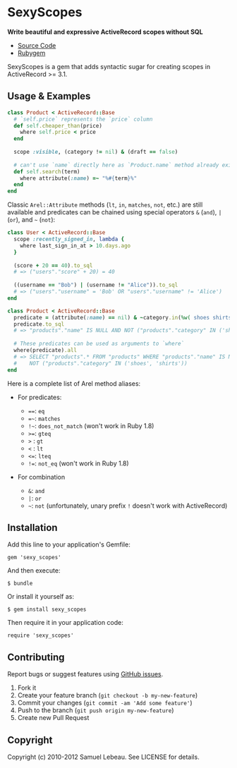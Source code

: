 SexyScopes
==========

**Write beautiful and expressive ActiveRecord scopes without SQL**

* [Source Code](https://github.com/samleb/sexy_scopes)
* [Rubygem](http://rubygems.org/gems/sexy_scopes)

SexyScopes is a gem that adds syntactic sugar for creating scopes in ActiveRecord >= 3.1.

Usage & Examples
----------------

```ruby
class Product < ActiveRecord::Base
  # `self.price` represents the `price` column
  def self.cheaper_than(price)
    where self.price < price
  end
  
  scope :visible, (category != nil) & (draft == false)
  
  # can't use `name` directly here as `Product.name` method already exists (== "Product")
  def self.search(term)
    where attribute(:name) =~ "%#{term}%"
  end
end
```

Classic `Arel::Attribute` methods (`lt`, `in`, `matches`, `not`, etc.) are still 
available and predicates can be chained using special operators `&` (`and`),
`|` (`or`), and `~` (`not`):

```ruby
class User < ActiveRecord::Base
  scope :recently_signed_in, lambda {
    where last_sign_in_at > 10.days.ago
  }
  
  (score + 20 == 40).to_sql
  # => ("users"."score" + 20) = 40
  
  ((username == "Bob") | (username != "Alice")).to_sql
  # => ("users"."username" = 'Bob' OR "users"."username" != 'Alice')
end

class Product < ActiveRecord::Base
  predicate = (attribute(:name) == nil) & ~category.in(%w( shoes shirts ))
  predicate.to_sql
  # => "products"."name" IS NULL AND NOT ("products"."category" IN ('shoes', 'shirts'))
  
  # These predicates can be used as arguments to `where`
  where(predicate).all
  # => SELECT "products".* FROM "products" WHERE "products"."name" IS NULL AND 
  #    NOT ("products"."category" IN ('shoes', 'shirts'))
end
```

Here is a complete list of Arel method aliases:

* For predicates:
  - `==`: `eq`
  - `=~`: `matches`
  - `!~`: `does_not_match` (won't work in Ruby 1.8)
  - `>=`: `gteq`
  - `>` : `gt`
  - `<` : `lt`
  - `<=`: `lteq`
  - `!=`: `not_eq` (won't work in Ruby 1.8)

* For combination
  - `&`: `and`
  - `|`: `or`
  - `~`: `not` (unfortunately, unary prefix `!` doesn't work with ActiveRecord)


Installation
------------

Add this line to your application's Gemfile:

    gem 'sexy_scopes'

And then execute:

    $ bundle

Or install it yourself as:

    $ gem install sexy_scopes

Then require it in your application code:

    require 'sexy_scopes'


Contributing
------------

Report bugs or suggest features using [GitHub issues](https://github.com/samleb/sexy_scopes).

1. Fork it
2. Create your feature branch (`git checkout -b my-new-feature`)
3. Commit your changes (`git commit -am 'Add some feature'`)
4. Push to the branch (`git push origin my-new-feature`)
5. Create new Pull Request


Copyright
---------

Copyright (c) 2010-2012 Samuel Lebeau. See LICENSE for details.
